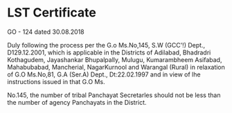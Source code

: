 # LST Certificate

GO - 124 dated 30.08.2018

  

Duly following the process per the G.o Ms.No,145, S.W (GCC'!) Dept., D129.12.2001, which is applicable in the Districts of Adilabad, Bhadradri Kothagudem, Jayashankar Bhupalpally, Mulugu, Kumarambheem Asifabad, Mahabubabad, Mancherial, NagarKurnool and Warangal (Rural) in relaxation of G.O Ms.No,81, G.A (Ser.A) Dept., Dt:22.02.1997 and in view of lhe instructions issued in that G.O Ms.

No.145, the number of tribal Panchayat Secretarles should not be less than the number of agency Panchayats in the District.